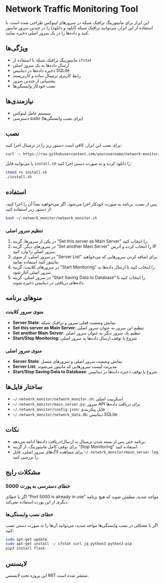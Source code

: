# Network Traffic Monitoring Tool

این ابزار برای مانیتورینگ ترافیک شبکه در سرورهای لینوکس طراحی شده است. با استفاده از این ابزار، می‌توانید ترافیک شبکه (آپلود و دانلود) را در چندین سرور مانیتور کنید و داده‌ها را در یک سرور اصلی ذخیره نمایید.

## ویژگی‌ها

- مانیتورینگ ترافیک شبکه با استفاده از `ifstat`
- ارسال داده‌ها به یک سرور اصلی
- ذخیره داده‌ها در دیتابیس SQLite
- رابط کاربری ترمینال ساده و کاربرپسند
- پشتیبانی از چندین سرور
- نصب خودکار وابستگی‌ها

## نیازمندی‌ها

- سیستم عامل لینوکس
- دسترسی sudo (برای نصب وابستگی‌ها)

## نصب

برای نصب این ابزار، کافی است دستور زیر را در ترمینال اجرا کنید:

```bash
curl -s https://raw.githubusercontent.com/yourusername/network-monitor/main/install.sh | bash
```

یا می‌توانید فایل `install.sh` را دانلود کرده و به صورت دستی اجرا کنید:

```bash
chmod +x install.sh
./install.sh
```

## استفاده

پس از نصب، برنامه به صورت خودکار اجرا می‌شود. اگر می‌خواهید بعداً آن را اجرا کنید، از دستور زیر استفاده کنید:

```bash
bash ~/.network_monitor/network_monitor.sh
```

### تنظیم سرور اصلی

1. در یکی از سرورها، گزینه "Set this server as Main Server" را انتخاب کنید.
2. در سرورهای دیگر، گزینه "Set another Main Server" را انتخاب کرده و آدرس IP سرور اصلی را وارد کنید.
3. در سرور اصلی، از منوی "Server List" برای اضافه کردن سرورهایی که می‌خواهید مانیتور کنید استفاده نمایید.
4. در سرورهای کلاینت، گزینه "Start Monitoring" را انتخاب کنید تا ارسال داده‌ها به سرور اصلی آغاز شود.
5. در سرور اصلی، گزینه "Start Saving Data to Database" را انتخاب کنید تا داده‌های دریافتی در دیتابیس ذخیره شوند.

## منوهای برنامه

### منوی سرور کلاینت

- **Server State**: نمایش وضعیت فعلی سرور و ترافیک شبکه
- **Set this server as Main Server**: تنظیم این سرور به عنوان سرور اصلی
- **Set another Main Server**: تنظیم یک سرور دیگر به عنوان سرور اصلی
- **Start/Stop Monitoring**: شروع یا توقف ارسال داده‌ها به سرور اصلی

### منوی سرور اصلی

- **Server State**: نمایش وضعیت سرور اصلی و سرورهای متصل
- **Server List**: مدیریت لیست سرورهایی که مانیتور می‌شوند
- **Start/Stop Saving Data to Database**: شروع یا توقف ذخیره داده‌ها در دیتابیس

## ساختار فایل‌ها

- `~/.network_monitor/network_monitor.sh`: اسکریپت اصلی
- `~/.network_monitor/main_server.py`: سرور API برای دریافت داده‌ها
- `~/.network_monitor/config.json`: فایل پیکربندی
- `~/.network_monitor/network_data.db`: دیتابیس SQLite

## نکات

- برنامه حتی پس از بسته شدن ترمینال به ارسال/دریافت داده‌ها ادامه می‌دهد.
- برای توقف کامل مانیتورینگ، از گزینه "Stop Monitoring" استفاده کنید.
- برای مشاهده لاگ‌های سرور اصلی، فایل `~/.network_monitor/main_server.log` را بررسی کنید.

## مشکلات رایج

### خطای دسترسی به پورت 5000

اگر با خطای "Port 5000 is already in use" مواجه شدید، مطمئن شوید که هیچ برنامه دیگری از این پورت استفاده نمی‌کند.

### خطای نصب وابستگی‌ها

اگر با مشکلی در نصب وابستگی‌ها مواجه شدید، می‌توانید آن‌ها را به صورت دستی نصب کنید:

```bash
sudo apt-get update
sudo apt-get install -y ifstat curl jq python3 python3-pip
pip3 install flask
```

## لایسنس

این پروژه تحت لایسنس MIT منتشر شده است.
